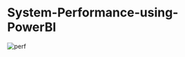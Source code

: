 # System-Performance-using-PowerBI

![perf](https://github.com/HamirAditya/System-Performance-using-PowerBI/assets/160116915/5ef261be-59b8-479f-884d-3c1f075b7e60)
